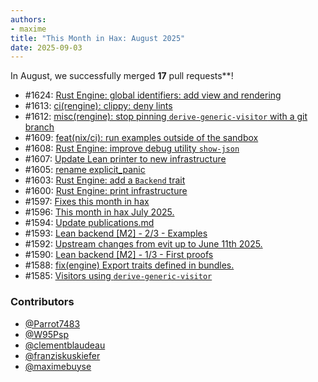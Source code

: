 ```yaml
---
authors:
- maxime
title: "This Month in Hax: August 2025"
date: 2025-09-03
---
```


In August, we successfully merged **17** pull requests**!

<DESCRIPTION>

* \#1624: [Rust Engine: global identifiers: add view and rendering](https://github.com/cryspen/hax/pull/1624)
* \#1613: [ci(rengine): clippy: deny lints](https://github.com/cryspen/hax/pull/1613)
* \#1612: [misc(rengine): stop pinning `derive-generic-visitor` with a git branch](https://github.com/cryspen/hax/pull/1612)
* \#1609: [feat(nix/ci): run examples outside of the sandbox](https://github.com/cryspen/hax/pull/1609)
* \#1608: [Rust Engine: improve debug utility `show-json`](https://github.com/cryspen/hax/pull/1608)
* \#1607: [Update Lean printer to new infrastructure](https://github.com/cryspen/hax/pull/1607)
* \#1605: [rename explicit_panic](https://github.com/cryspen/hax/pull/1605)
* \#1603: [Rust Engine: add a `Backend` trait](https://github.com/cryspen/hax/pull/1603)
* \#1600: [Rust Engine: print infrastructure](https://github.com/cryspen/hax/pull/1600)
* \#1597: [Fixes this month in hax](https://github.com/cryspen/hax/pull/1597)
* \#1596: [This month in hax July 2025.](https://github.com/cryspen/hax/pull/1596)
* \#1594: [Update publications.md](https://github.com/cryspen/hax/pull/1594)
* \#1593: [Lean backend [M2] - 2/3 - Examples](https://github.com/cryspen/hax/pull/1593)
* \#1592: [Upstream changes from evit up to June 11th 2025.](https://github.com/cryspen/hax/pull/1592)
* \#1590: [Lean backend [M2] - 1/3 - First proofs](https://github.com/cryspen/hax/pull/1590)
* \#1588: [fix(engine) Export traits defined in bundles.](https://github.com/cryspen/hax/pull/1588)
* \#1585: [Visitors using `derive-generic-visitor`](https://github.com/cryspen/hax/pull/1585)

### Contributors
* [@Parrot7483](https://github.com/Parrot7483)
* [@W95Psp](https://github.com/W95Psp)
* [@clementblaudeau](https://github.com/clementblaudeau)
* [@franziskuskiefer](https://github.com/franziskuskiefer)
* [@maximebuyse](https://github.com/maximebuyse)
